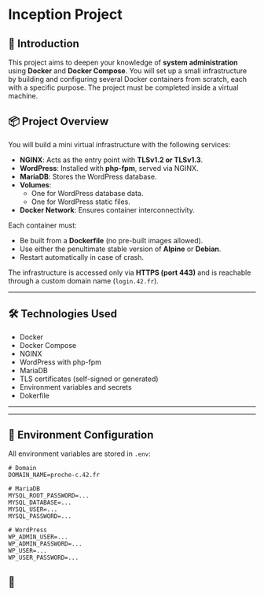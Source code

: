 # Inception Project

## 🧠 Introduction

This project aims to deepen your knowledge of **system administration** using **Docker** and **Docker Compose**. You will set up a small infrastructure by building and configuring several Docker containers from scratch, each with a specific purpose. The project must be completed inside a virtual machine.

## 📦 Project Overview

You will build a mini virtual infrastructure with the following services:

- **NGINX**: Acts as the entry point with **TLSv1.2 or TLSv1.3**.
- **WordPress**: Installed with **php-fpm**, served via NGINX.
- **MariaDB**: Stores the WordPress database.
- **Volumes**:
  - One for WordPress database data.
  - One for WordPress static files.
- **Docker Network**: Ensures container interconnectivity.

Each container must:
- Be built from a **Dockerfile** (no pre-built images allowed).
- Use either the penultimate stable version of **Alpine** or **Debian**.
- Restart automatically in case of crash.

The infrastructure is accessed only via **HTTPS (port 443)** and is reachable through a custom domain name (`login.42.fr`).

---

## 🛠️ Technologies Used

- Docker
- Docker Compose
- NGINX
- WordPress with php-fpm
- MariaDB
- TLS certificates (self-signed or generated)
- Environment variables and secrets
- Dokerfile

---


---

## 🔐 Environment Configuration

All environment variables are stored in `.env`:

```env
# Domain
DOMAIN_NAME=proche-c.42.fr

# MariaDB
MYSQL_ROOT_PASSWORD=...
MYSQL_DATABASE=...
MYSQL_USER=...
MYSQL_PASSWORD=...

# WordPress
WP_ADMIN_USER=...
WP_ADMIN_PASSWORD=...
WP_USER=...
WP_USER_PASSWORD=...
```

## 🚀 


